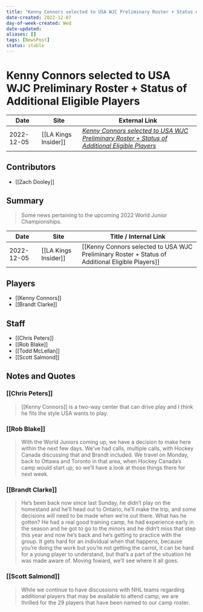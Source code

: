 ```yaml
---
title: "Kenny Connors selected to USA WJC Preliminary Roster + Status of Additional Eligible Players"
date-created: 2022-12-07
day-of-week-created: Wed
date-updated: 
aliases: []
tags: [NewsPost]
status: stable
---
```


# Kenny Connors selected to USA WJC Preliminary Roster + Status of Additional Eligible Players

| Date       | Site                 | External Link                                                                                                                                                                                                                       |
| ---------- | -------------------- | ----------------------------------------------------------------------------------------------------------------------------------------------------------------------------------------------------------------------------------- |
| 2022-12-05 | [[LA Kings Insider]] | [*Kenny Connors selected to USA WJC Preliminary Roster + Status of Additional Eligible Players*](https://lakingsinsider.com/2022/12/05/kenny-connors-selected-to-usa-wjc-preliminary-roster-status-of-additional-eligible-players/) |

## Contributors
- [[Zach Dooley]]

## Summary
> Some news pertaining to the upcoming 2022 World Junior Championships.

| Date       | Site                 | Title / Internal Link                                                                            |
| ---------- | -------------------- | ------------------------------------------------------------------------------------------------ |
| 2022-12-05 | [[LA Kings Insider]] | [[Kenny Connors selected to USA WJC Preliminary Roster + Status of Additional Eligible Players]] |

## Players
- [[Kenny Connors]]
- [[Brandt Clarke]]

## Staff
- [[Chris Peters]]
- [[Rob Blake]]
- [[Todd McLellan]]
- [[Scott Salmond]]

## Notes and Quotes
### [[Chris Peters]]
> [[Kenny Connors]] is a two-way center that can drive play and I think he fits the style USA wants to play. 

### [[Rob Blake]]
> With the World Juniors coming up, we have a decision to make here within the next few days. We’ve had calls, multiple calls, with Hockey Canada discussing that and Brandt included. We travel on Monday, back to Ottawa and Toronto in that area, when Hockey Canada’s camp would start up, so we’ll have a look at those things there for next week.

### [[Brandt Clarke]]
> He’s been back now since last Sunday, he didn’t play on the homestand and he’ll head out to Ontario, he’ll make the trip, and some decisions will need to be made when we’re out there. What has he gotten? He had a real good training camp, he had experience early in the season and he got to go to the minors and he didn’t miss that step this year and now he’s back and he’s getting to practice with the group. It gets hard for an individual when that happens, because you’re doing the work but you’re not getting the carrot, it can be hard for a young player to understand, but that’s a part of the situation he was made aware of. Moving foward, we’ll see where it all goes.

### [[Scott Salmond]]
> While we continue to have discussions with NHL teams regarding additional players that may be available to attend camp, we are thrilled for the 29 players that have been named to our camp roster.

